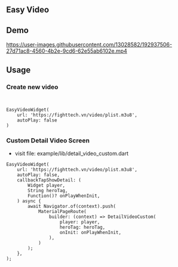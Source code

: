## Easy Video


## Demo


https://user-images.githubusercontent.com/13028582/192937506-27d71ac8-4560-4b2e-9cd6-62e55ab6102e.mp4

## Usage

### Create new video
```


EasyVideoWidget(
    url: 'https://fighttech.vn/video/plist.m3u8',
    autoPlay: false
)
```


### Custom Detail Video Screen
- visit file: example/lib/detail_video_custom.dart

```
EasyVideoWidget(
    url: 'https://fighttech.vn/video/plist.m3u8',
    autoPlay: false,
    callbackTapShowDetail: (
        Widget player,
        String heroTag,
        Function()? onPlayWhenInit,
    ) async {
        await Navigator.of(context).push(
            MaterialPageRoute(
                builder: (context) => DetailVideoCustom(
                    player: player,
                    heroTag: heroTag,
                    onInit: onPlayWhenInit,
                ),
            )
        );
    },
);
```
